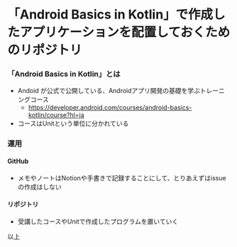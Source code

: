 # 「Android Basics in Kotlin」で作成したアプリケーションを配置しておくためのリポジトリ


 ### 「Android Basics in Kotlin」とは
 
 - Andoid が公式で公開している、Androidアプリ開発の基礎を学ぶトレーニングコース
     - https://developer.android.com/courses/android-basics-kotlin/course?hl=ja
 - コースはUnitという単位に分かれている
 
 
### 運用

#### GitHub

 - メモやノートはNotionや手書きで記録することにして、とりあえずはissueの作成はしない


#### リポジトリ 

 - 受講したコースやUnitで作成したプログラムを置いていく
 
 
 以上
 